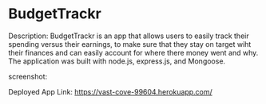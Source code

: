 # BudgetTrackr

Description: BudgetTrackr is an app that allows users to easily track their spending versus their earnings, to make sure that they stay on target wiht their finances and can easily account for where there money went and why. 
The application was built with node.js, express.js, and Mongoose. 

screenshot: 

Deployed App Link: https://vast-cove-99604.herokuapp.com/
